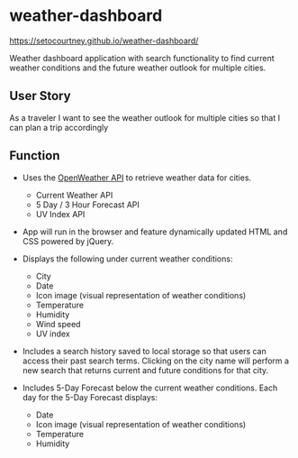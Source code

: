 # weather-dashboard

https://setocourtney.github.io/weather-dashboard/

Weather dashboard application with search functionality to find current weather conditions and the future weather outlook for multiple cities. 


## User Story

As a traveler
I want to see the weather outlook for multiple cities
so that I can plan a trip accordingly


## Function 

* Uses the [OpenWeather API](https://openweathermap.org/api) to retrieve weather data for cities. 

    * Current Weather API
    * 5 Day / 3 Hour Forecast API
    * UV Index API

* App will run in the browser and feature dynamically updated HTML and CSS powered by jQuery.

* Displays the following under current weather conditions:

  * City
  * Date
  * Icon image (visual representation of weather conditions)
  * Temperature
  * Humidity
  * Wind speed
  * UV index

* Includes a search history saved to local storage so that users can access their past search terms. Clicking on the city name will perform a new search that returns current and future conditions for that city. 

* Includes 5-Day Forecast below the current weather conditions. Each day for the 5-Day Forecast displays:

  * Date
  * Icon image (visual representation of weather conditions)
  * Temperature
  * Humidity